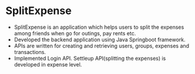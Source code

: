 # SplitExpense
+ SplitExpense is an application which helps users to split the expenses among friends when go for outings, pay rents etc.
+ Developed the backend application using Java Springboot framework. 
+ APIs are written for creating and retrieving users, groups, expenses and transactions. 
+ Implemented Login API. Settleup API(splitting the expenses) is developed in expense level.
